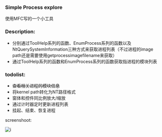 ### Simple Process explore ###

使用MFC写的一个小工具

### Description:

- 分别通过ToolHelp系列的函数、EnumProcess系列的函数以及NtQuerySystemInformation三种方式来获取进程列表（不过进程的image path还是需要使用getprocessimagefilename来获取）
- 通过ToolHelp系列的函数和EnumProcess系列的函数获取指进程的模块列表

### todolist:

- <del>查看相关进程的模块信息</del>
- 将kernel path转化为NT路径格式
- 窗体和控件同比例放大/缩放
- 通过计时器定时更新进程列表
- 挂起、结束、恢复进程

screenshoot:

![i](https://github.com/pench3r/Program-Study/blob/master/c%2B%2B/MyFirstMFCApp/image1.png)
